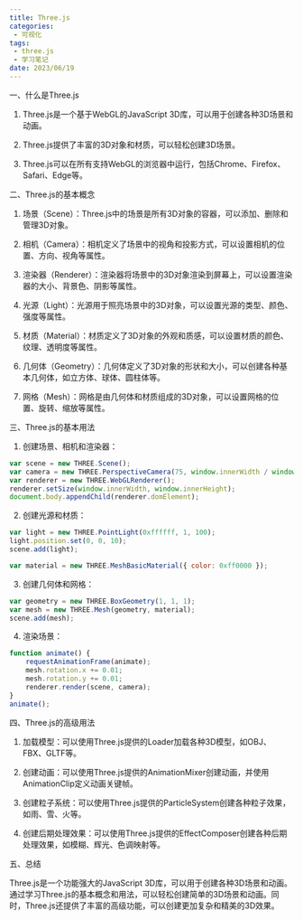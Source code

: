 ```yaml
---
title: Three.js
categories:
 - 可视化
tags:
 - three.js
 - 学习笔记
date: 2023/06/19
---
```


一、什么是Three.js

1. Three.js是一个基于WebGL的JavaScript 3D库，可以用于创建各种3D场景和动画。

2. Three.js提供了丰富的3D对象和材质，可以轻松创建3D场景。

3. Three.js可以在所有支持WebGL的浏览器中运行，包括Chrome、Firefox、Safari、Edge等。

二、Three.js的基本概念

1. 场景（Scene）：Three.js中的场景是所有3D对象的容器，可以添加、删除和管理3D对象。

2. 相机（Camera）：相机定义了场景中的视角和投影方式，可以设置相机的位置、方向、视角等属性。

3. 渲染器（Renderer）：渲染器将场景中的3D对象渲染到屏幕上，可以设置渲染器的大小、背景色、阴影等属性。

4. 光源（Light）：光源用于照亮场景中的3D对象，可以设置光源的类型、颜色、强度等属性。

5. 材质（Material）：材质定义了3D对象的外观和质感，可以设置材质的颜色、纹理、透明度等属性。

6. 几何体（Geometry）：几何体定义了3D对象的形状和大小，可以创建各种基本几何体，如立方体、球体、圆柱体等。

7. 网格（Mesh）：网格是由几何体和材质组成的3D对象，可以设置网格的位置、旋转、缩放等属性。

三、Three.js的基本用法

1. 创建场景、相机和渲染器：

```javascript
var scene = new THREE.Scene();
var camera = new THREE.PerspectiveCamera(75, window.innerWidth / window.innerHeight, 0.1, 1000);
var renderer = new THREE.WebGLRenderer();
renderer.setSize(window.innerWidth, window.innerHeight);
document.body.appendChild(renderer.domElement);
```

2. 创建光源和材质：

```javascript
var light = new THREE.PointLight(0xffffff, 1, 100);
light.position.set(0, 0, 10);
scene.add(light);

var material = new THREE.MeshBasicMaterial({ color: 0xff0000 });
```

3. 创建几何体和网格：

```javascript
var geometry = new THREE.BoxGeometry(1, 1, 1);
var mesh = new THREE.Mesh(geometry, material);
scene.add(mesh);
```

4. 渲染场景：

```javascript
function animate() {
    requestAnimationFrame(animate);
    mesh.rotation.x += 0.01;
    mesh.rotation.y += 0.01;
    renderer.render(scene, camera);
}
animate();
```

四、Three.js的高级用法

1. 加载模型：可以使用Three.js提供的Loader加载各种3D模型，如OBJ、FBX、GLTF等。

2. 创建动画：可以使用Three.js提供的AnimationMixer创建动画，并使用AnimationClip定义动画关键帧。

3. 创建粒子系统：可以使用Three.js提供的ParticleSystem创建各种粒子效果，如雨、雪、火等。

4. 创建后期处理效果：可以使用Three.js提供的EffectComposer创建各种后期处理效果，如模糊、辉光、色调映射等。

五、总结

Three.js是一个功能强大的JavaScript 3D库，可以用于创建各种3D场景和动画。通过学习Three.js的基本概念和用法，可以轻松创建简单的3D场景和动画。同时，Three.js还提供了丰富的高级功能，可以创建更加复杂和精美的3D效果。